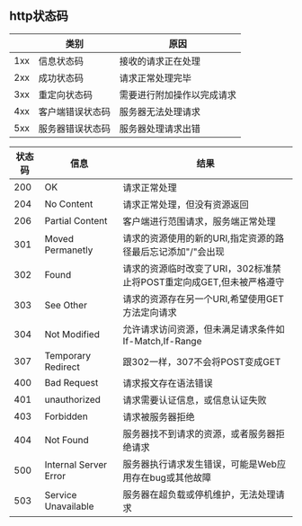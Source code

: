 ## http状态码

|      | 类别             | 原因                       |
| ---- | ---------------- | -------------------------- |
| 1xx  | 信息状态码       | 接收的请求正在处理         |
| 2xx  | 成功状态码       | 请求正常处理完毕           |
| 3xx  | 重定向状态码     | 需要进行附加操作以完成请求 |
| 4xx  | 客户端错误状态码 | 服务器无法处理请求         |
| 5xx  | 服务器错误状态码 | 服务器处理请求出错         |

| 状态码 | 信息                  | 结果                                                         |
| ------ | --------------------- | ------------------------------------------------------------ |
| 200    | OK                    | 请求正常处理                                                 |
| 204    | No Content            | 请求正常处理，但没有资源返回                                 |
| 206    | Partial Content       | 客户端进行范围请求，服务端正常处理                           |
| 301    | Moved Permanetly      | 请求的资源使用的新的URI,指定资源的路径最后忘记添加"/"会出现  |
| 302    | Found                 | 请求的资源临时改变了URI，302标准禁止将POST重定向成GET,但未被严格遵守 |
| 303    | See Other             | 请求的资源存在另一个URI,希望使用GET方法定向请求              |
| 304    | Not Modified          | 允许请求访问资源，但未满足请求条件如If-Match,If-Range        |
| 307    | Temporary Redirect    | 跟302一样，307不会将POST变成GET                              |
| 400    | Bad Request           | 请求报文存在语法错误                                         |
| 401    | unauthorized          | 请求需要认证信息，或信息认证失败                             |
| 403    | Forbidden             | 请求被服务器拒绝                                             |
| 404    | Not Found             | 服务器找不到请求的资源，或者服务器拒绝请求                   |
| 500    | Internal Server Error | 服务器执行请求发生错误，可能是Web应用存在bug或其他故障       |
| 503    | Service Unavailable   | 服务器在超负载或停机维护，无法处理请求                       |


